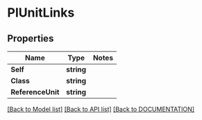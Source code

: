 # PIUnitLinks

## Properties
Name | Type | Notes
------------ | ------------- | -------------
**Self** | **string**
**Class** | **string**
**ReferenceUnit** | **string**

[[Back to Model list]](../../DOCUMENTATION.md#documentation-for-models) [[Back to API list]](../../DOCUMENTATION.md#documentation-for-api-endpoints) [[Back to DOCUMENTATION]](../../DOCUMENTATION.md)
